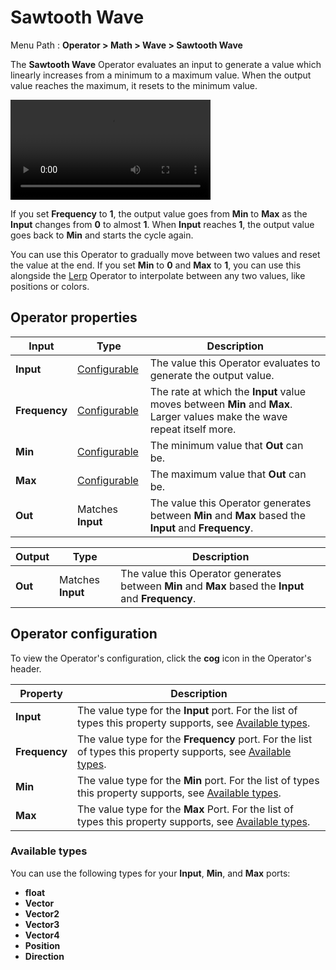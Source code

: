 # Sawtooth Wave

Menu Path : **Operator > Math > Wave > Sawtooth Wave**

The **Sawtooth Wave** Operator evaluates an input to generate a value which linearly increases from a minimum to a maximum value. When the output value reaches the maximum, it resets to the minimum value.

<video src="Images/Operator-SawtoothWaveAnimation.mp4" title="Animated sawtooth wave progression, showcasing the wave's repeating linear ramp pattern as the input value cycles continuously." width="320" height="auto" autoplay="true" loop="true" controls></video>

If you set **Frequency** to **1**, the output value goes from **Min** to **Max** as the **Input** changes from **0** to almost **1**. When **Input** reaches **1**, the output value goes back to **Min** and starts the cycle again.

You can use this Operator to gradually move between two values and reset the value at the end. If you set **Min** to **0** and **Max** to **1**, you can use this alongside the [Lerp](Operator-Lerp.md) Operator to interpolate between any two values, like positions or colors.

## Operator properties

| **Input**     | **Type**                                | **Description**                                              |
| ------------- | --------------------------------------- | ------------------------------------------------------------ |
| **Input**     | [Configurable](#operator-configuration) | The value this Operator evaluates to generate the output value. |
| **Frequency** | [Configurable](#operator-configuration) | The rate at which the **Input** value moves between **Min** and **Max**. Larger values make the wave repeat itself more. |
| **Min**       | [Configurable](#operator-configuration) | The minimum value that **Out** can be.                       |
| **Max**       | [Configurable](#operator-configuration) | The maximum value that **Out** can be.                       |
| **Out**       | Matches **Input**                       | The value this Operator generates between **Min** and **Max** based the **Input** and **Frequency**. |

| **Output** | **Type**          | **Description**                                              |
| ---------- | ----------------- | ------------------------------------------------------------ |
| **Out**    | Matches **Input** | The value this Operator generates between **Min** and **Max** based the **Input** and **Frequency**. |

## Operator configuration

To view the Operator's configuration, click the **cog** icon in the Operator's header.

| **Property**  | **Description**                                              |
| ------------- | ------------------------------------------------------------ |
| **Input**     | The value type for the **Input** port. For the list of types this property supports, see [Available types](#available-types). |
| **Frequency** | The value type for the **Frequency** port. For the list of types this property supports, see [Available types](#available-types). |
| **Min**       | The value type for the **Min** port. For the list of types this property supports, see [Available types](#available-types). |
| **Max**       | The value type for the **Max** Port. For the list of types this property supports, see [Available types](#available-types). |



### Available types

You can use the following types for your **Input**, **Min**, and **Max** ports:

- **float**
- **Vector**
- **Vector2**
- **Vector3**
- **Vector4**
- **Position**
- **Direction**

